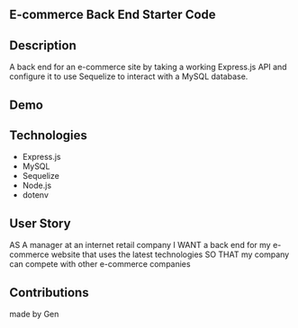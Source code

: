 ## E-commerce Back End Starter Code

## Description
A back end for an e-commerce site by taking a working Express.js API and configure it to use Sequelize to interact with a MySQL database.

## Demo


## Technologies
* Express.js
* MySQL 
* Sequelize 
* Node.js
* dotenv

## User Story 
AS A manager at an internet retail company
I WANT a back end for my e-commerce website that uses the latest technologies
SO THAT my company can compete with other e-commerce companies

## Contributions
made by Gen